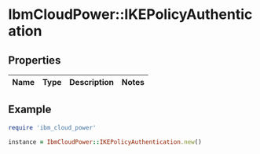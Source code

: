 # IbmCloudPower::IKEPolicyAuthentication

## Properties

| Name | Type | Description | Notes |
| ---- | ---- | ----------- | ----- |

## Example

```ruby
require 'ibm_cloud_power'

instance = IbmCloudPower::IKEPolicyAuthentication.new()
```

